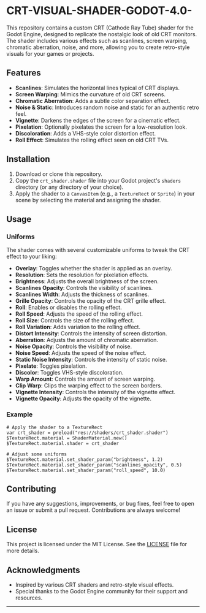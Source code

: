# CRT-VISUAL-SHADER-GODOT-4.0-

This repository contains a custom CRT (Cathode Ray Tube) shader for the Godot Engine, designed to replicate the nostalgic look of old CRT monitors. The shader includes various effects such as scanlines, screen warping, chromatic aberration, noise, and more, allowing you to create retro-style visuals for your games or projects.

## Features

- **Scanlines**: Simulates the horizontal lines typical of CRT displays.
- **Screen Warping**: Mimics the curvature of old CRT screens.
- **Chromatic Aberration**: Adds a subtle color separation effect.
- **Noise & Static**: Introduces random noise and static for an authentic retro feel.
- **Vignette**: Darkens the edges of the screen for a cinematic effect.
- **Pixelation**: Optionally pixelates the screen for a low-resolution look.
- **Discoloration**: Adds a VHS-style color distortion effect.
- **Roll Effect**: Simulates the rolling effect seen on old CRT TVs.

## Installation

1. Download or clone this repository.
2. Copy the `crt_shader.shader` file into your Godot project's `shaders` directory (or any directory of your choice).
3. Apply the shader to a `CanvasItem` (e.g., a `TextureRect` or `Sprite`) in your scene by selecting the material and assigning the shader.

## Usage

### Uniforms

The shader comes with several customizable uniforms to tweak the CRT effect to your liking:

- **Overlay**: Toggles whether the shader is applied as an overlay.
- **Resolution**: Sets the resolution for pixelation effects.
- **Brightness**: Adjusts the overall brightness of the screen.
- **Scanlines Opacity**: Controls the visibility of scanlines.
- **Scanlines Width**: Adjusts the thickness of scanlines.
- **Grille Opacity**: Controls the opacity of the CRT grille effect.
- **Roll**: Enables or disables the rolling effect.
- **Roll Speed**: Adjusts the speed of the rolling effect.
- **Roll Size**: Controls the size of the rolling effect.
- **Roll Variation**: Adds variation to the rolling effect.
- **Distort Intensity**: Controls the intensity of screen distortion.
- **Aberration**: Adjusts the amount of chromatic aberration.
- **Noise Opacity**: Controls the visibility of noise.
- **Noise Speed**: Adjusts the speed of the noise effect.
- **Static Noise Intensity**: Controls the intensity of static noise.
- **Pixelate**: Toggles pixelation.
- **Discolor**: Toggles VHS-style discoloration.
- **Warp Amount**: Controls the amount of screen warping.
- **Clip Warp**: Clips the warping effect to the screen borders.
- **Vignette Intensity**: Controls the intensity of the vignette effect.
- **Vignette Opacity**: Adjusts the opacity of the vignette.

### Example

```gdscript
# Apply the shader to a TextureRect
var crt_shader = preload("res://shaders/crt_shader.shader")
$TextureRect.material = ShaderMaterial.new()
$TextureRect.material.shader = crt_shader

# Adjust some uniforms
$TextureRect.material.set_shader_param("brightness", 1.2)
$TextureRect.material.set_shader_param("scanlines_opacity", 0.5)
$TextureRect.material.set_shader_param("roll_speed", 10.0)
```

## Contributing

If you have any suggestions, improvements, or bug fixes, feel free to open an issue or submit a pull request. Contributions are always welcome!

## License

This project is licensed under the MIT License. See the [LICENSE](LICENSE) file for more details.

## Acknowledgments

- Inspired by various CRT shaders and retro-style visual effects.
- Special thanks to the Godot Engine community for their support and resources.

---
